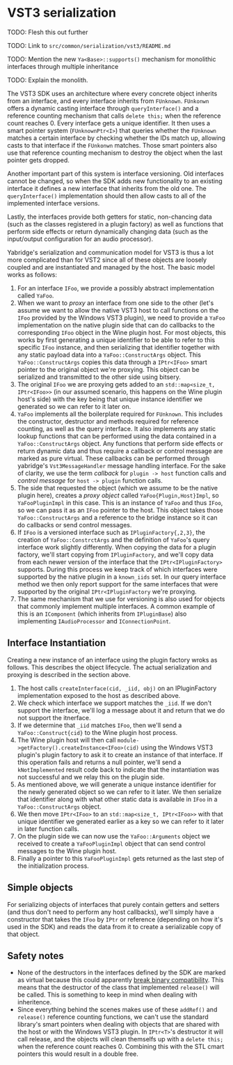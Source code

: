 # VST3 serialization

TODO: Flesh this out further

TODO: Link to `src/common/serialization/vst3/README.md`

TODO: Mention the new `Ya<Base>::supports()` mechanism for monolithic interfaces
through multiple inheritance

TODO: Explain the monolith.

The VST3 SDK uses an architecture where every concrete object inherits from an
interface, and every interface inherits from `FUnknown`. `FUnkonwn` offers a
dynamic casting interface through `queryInterface()` and a reference counting
mechanism that calls `delete this;` when the reference count reaches 0. Every
interface gets a unique identifier. It then uses a smart pointer system
(`FUnknownPtr<I>`) that queries whether the `FUnknown` matches a certain
interface by checking whether the IDs match up, allowing casts to that interface
if the `FUnkonwn` matches. Those smart pointers also use that reference counting
mechanism to destroy the object when the last pointer gets dropped.

Another important part of this system is interface versioning. Old interfaces
cannot be changed, so when the SDK adds new functionality to an existing
interface it defines a new interface that inherits from the old one. The
`queryInterface()` implementation should then allow casts to all of the
implemented interface versions.

Lastly, the interfaces provide both getters for static, non-chancing data (such
as the classes registered in a plugin factory) as well as functions that perform
side effects or return dynamically changing data (such as the input/output
configuration for an audio processor).

Yabridge's serialization and communication model for VST3 is thus a lot more
complicated than for VST2 since all of these objects are loosely coupled and are
instantiated and managed by the host. The basic model works as follows:

1. For an interface `IFoo`, we provide a possibly abstract implementation called
   `YaFoo`.
2. When we want to _proxy_ an interface from one side to the other (let's assume
   we want to allow the native VST3 host to call functions on the `IFoo`
   provided by the Windows VST3 plugin), we need to provide a `YaFoo`
   implementation on the native plugin side that can do callbacks to the
   corresponding `IFoo` object in the Wine plugin host. For most objects, this
   works by first generating a unique identifier to be able to refer to this
   specific `IFoo` instance, and then serializing that identifier together with
   any static payload data into a `YaFoo::ConstructArgs` object. This
   `YaFoo::ConstructArgs` copies this data through a `IPtr<IFoo>` smart pointer
   to the original object we're proxying. This object can be serialized and
   transmitted to the other side using bitsery.
3. The original `IFoo` we are proxying gets added to an
   `std::map<size_t, IPtr<IFoo>>` (in our assumed scenario, this happens on the
   Wine plugin host's side) with the key being that unique instance identifier
   we generated so we can refer to it later on.
4. `YaFoo` implements all the boilerplate required for `FUnknown`. This includes
   the constructor, destructor and methods required for reference counting, as
   well as the query interface. It also implements any static lookup functions
   that can be performed using the data contained in a `YaFoo::ConstructArgs`
   object. Any functions that perform side effects or return dynamic data and
   thus require a callback or control message are marked as pure virtual. These
   callbacks can be performed through yabridge's `Vst3MessageHandler` message
   handling interface. For the sake of clarity, we use the term _callback_ for
   `plugin -> host` function calls and _control message_ for `host -> plugin`
   function calls.
5. The side that requested the object (which we assume to be the native plugin
   here), creates a _proxy object_ called `YaFoo{Plugin,Host}Impl`, so
   `YaFooPluginImpl` in this case. This is an instance of `YaFoo` and thus
   `IFoo`, so we can pass it as an `IFoo` pointer to the host. This object takes
   those `YaFoo::ConstructArgs` and a reference to the bridge instance so it can
   do callbacks or send control messages.
6. If `IFoo` is a versioned interface such as `IPluginFactory{,2,3}`, the
   creation of `YaFoo::ConstrctArgs` and the definition of `YaFoo`'s query
   interface work slightly differently. When copying the data for a plugin
   factory, we'll start copying from `IPluginFactory`, and we'll copy data from
   each newer version of the interface that the `IPtr<IPluginFactory>` supports.
   During this process we keep track of which interfaces were supported by the
   native plugin in a `known_iids` set. In our query interface method we then
   only report support for the same interfaces that were supported by the
   original `IPtr<IPluginFactory` we're proxying.
7. The same mechanism that we use for versioning is also used for objects that
   commonly implement multiple interfaces. A common example of this is an
   `IComponent` (which inherits from `IPluginBase`) also implementing
   `IAudioProcessor` and `IConnectionPoint`.

## Interface Instantiation

Creating a new instance of an interface using the plugin factory wroks as
follows. This describes the object lifecycle. The actual serialization and
proxying is described in the section above.

1. The host calls `createInterface(cid, _iid, obj)` on an IPluginFactory
   implementation exposed to the host as described above.
2. We check which interface we support matches the `_iid`. If we don't support
   the interface, we'll log a message about it and return that we do not support
   the itnerface.
3. If we determine that `_iid` matches `IFoo`, then we'll send a
   `YaFoo::Construct{cid}` to the Wine plugin host process.
4. The Wine plugin host will then call
   `module->getFactory().createInstance<IFoo>(cid)` using the Windows VST3
   plugin's plugin factory to ask it to create an instance of that interface. If
   this operation fails and returns a null pointer, we'll send a
   `kNotImplemented` result code back to indicate that the instantiation was not
   successful and we relay this on the plugin side.
5. As mentioned above, we will generate a unique instance identifier for the
   newly generated object so we can refer to it later. We then serialize that
   identifier along with what other static data is available in `IFoo` in a
   `YaFoo::ConstructArgs` object.
6. We then move `IPtr<IFoo>` to an `std::map<size_t, IPtr<IFoo>>` with that
   unique identifier we generated earlier as a key so we can refer to it later
   in later function calls.
7. On the plugin side we can now use the `YaFoo::Arguments` object we received
   to create a `YaFooPluginImpl` object that can send control messages to the
   Wine plugin host.
8. Finally a pointer to this `YaFooPluginImpl` gets returned as the last step of
   the initialization process.

## Simple objects

For serializing objects of interfaces that purely contain getters and setters
(and thus don't need to perform any host callbacks), we'll simply have a
constructor that takes the `IFoo` by `IPtr` or reference (depending on how it's
used in the SDK) and reads the data from it to create a serializable copy of
that object.

## Safety notes

- None of the destructors in the interfaces defined by the SDK are marked as
  virtual because this could apparently [break binary
  compatibility](https://github.com/steinbergmedia/vst3sdk/issues/21). This
  means that the destructor of the class that implemented `release()` will be
  called. This is something to keep in mind when dealing with inheritence.
- Since everything behind the scenes makes use of these `addRef()` and
  `release()` reference counting functions, we can't use the standard library's
  smart pointers when dealing with objects that are shared with the host or with
  the Windows VST3 plugin. In `IPtr<T>`'s destructor it will call release, and
  the objects will clean themselfs up with a `delete this;` when the reference
  count reaches 0. Combining this with the STL cmart pointers this would result
  in a double free.
